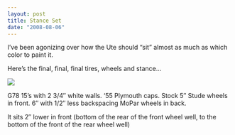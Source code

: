 ```yaml
---
layout: post
title: Stance Set
date: "2008-08-06"
---
```


I’ve been agonizing over how the Ute should “sit” almost as much as which color to paint it. 

Here’s the final, final, final tires, wheels and stance…

![](/images/pop/Kart_Hauler_Blog/14-_073.jpg)

G78 15’s with 2 3/4″ white walls. ‘55 Plymouth caps. Stock 5″ Stude wheels in front. 6″ with 1/2″ less backspacing MoPar wheels in back. 

It sits 2″ lower in front (bottom of the rear of the front wheel well, to the bottom of the front of the rear wheel well)
